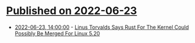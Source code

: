 # [Published on 2022-06-23](index.md)

* [2022-06-23, 14:00:00](https://linux.slashdot.org/story/22/06/23/1348251/linus-torvalds-says-rust-for-the-kernel-could-possibly-be-merged-for-linux-520?utm_source=rss1.0mainlinkanon&utm_medium=feed) - [Linus Torvalds Says Rust For The Kernel Could Possibly Be Merged For Linux 5.20](https://linux.slashdot.org/story/22/06/23/1348251/linus-torvalds-says-rust-for-the-kernel-could-possibly-be-merged-for-linux-520?utm_source=rss1.0mainlinkanon&utm_medium=feed)
